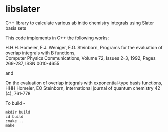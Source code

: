 # libslater
C++ library to calculate various ab initio chemistry integrals using Slater basis sets

This code implements in C++ the following works:

H.H.H. Homeier, E.J. Weniger, E.O. Steinborn,
Programs for the evaluation of overlap integrals with B functions,  
Computer Physics Communications, Volume 72, Issues 2–3, 1992, Pages 269-287, ISSN 0010-4655

and

On the evaluation of overlap integrals with exponential‐type basis functions, 
HHH Homeier, EO Steinborn,  International journal of quantum chemistry 42 (4), 761-778



To build - 
```
mkdir build
cd build
cmake ..
make
```


